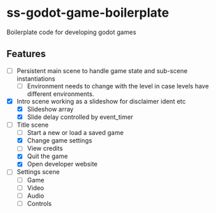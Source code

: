 # ss-godot-game-boilerplate

Boilerplate code for developing godot games

## Features

 - [ ] Persistent main scene to handle game state and sub-scene instantiations
    - [ ] Environment needs to change with the level in case levels have different environments.  
 - [x] Intro scene working as a slideshow for disclaimer ident etc
    - [x] Slideshow array
    - [x] Slide delay controlled by event_timer
 - [ ] Title scene
    - [ ] Start a new or load a saved game
    - [x] Change game settings
    - [ ] View credits
    - [x] Quit the game
    - [x] Open developer website 
  - [ ] Settings scene
    - [ ] Game
    - [ ] Video
    - [ ] Audio
    - [ ] Controls
